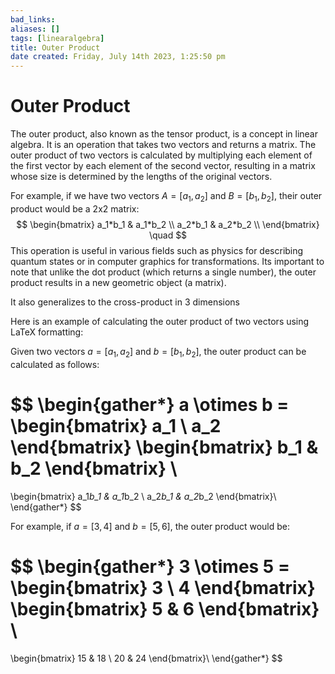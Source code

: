 ```yaml
---
bad_links: 
aliases: []
tags: [linearalgebra]
title: Outer Product
date created: Friday, July 14th 2023, 1:25:50 pm
---
```

# Outer Product

The outer product, also known as the tensor product, is a concept in linear algebra. It is an operation that takes two vectors and returns a matrix. The outer product of two vectors is calculated by multiplying each element of the first vector by each element of the second vector, resulting in a matrix whose size is determined by the lengths of the original vectors.

For example, if we have two vectors $A = [a_1, a_2]$ and $B = [b_1, b_2]$, their outer product would be a 2x2 matrix:
$$	
\begin{bmatrix} 
a_1*b_1 & a_1*b_2 \\
a_2*b_1 & a_2*b_2 \\
\end{bmatrix}
\quad	
$$
This operation is useful in various fields such as physics for describing quantum states or in computer graphics for transformations. Its important to note that unlike the dot product (which returns a single number), the outer product results in a new geometric object (a matrix).

It also generalizes to the cross-product in 3 dimensions

Here is an example of calculating the outer product of two vectors using LaTeX formatting:

Given two vectors $a = [a_1, a_2]$ and $b = [b_1, b_2]$, the outer product can be calculated as follows:

$$
\begin{gather*} 
a \otimes b = 
\begin{bmatrix}
a_1 \\
a_2
\end{bmatrix}
\begin{bmatrix}
b_1 & b_2
\end{bmatrix} \\
= 
\begin{bmatrix}
a_1*b_1 & a_1*b_2 \\
a_2*b_1 & a_2*b_2
\end{bmatrix}\\
\end{gather*}
$$

For example, if $a = [3, 4]$ and $b = [5, 6]$, the outer product would be:

$$
\begin{gather*} 
3 \otimes 5 =
\begin{bmatrix}
3 \\
4
\end{bmatrix}
\begin{bmatrix}
5 & 6
\end{bmatrix} \\
= 
\begin{bmatrix}
15 & 18 \\
20 & 24
\end{bmatrix}\\
\end{gather*}
$$

